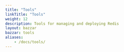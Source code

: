 ```yaml
---
title: "Tools"
linkTitle: "Tools"
weight: 12
description: Tools for managing and deploying Redis
layout: bazzar
bazzar: tools
aliases:
    - /docs/tools/
---
```


